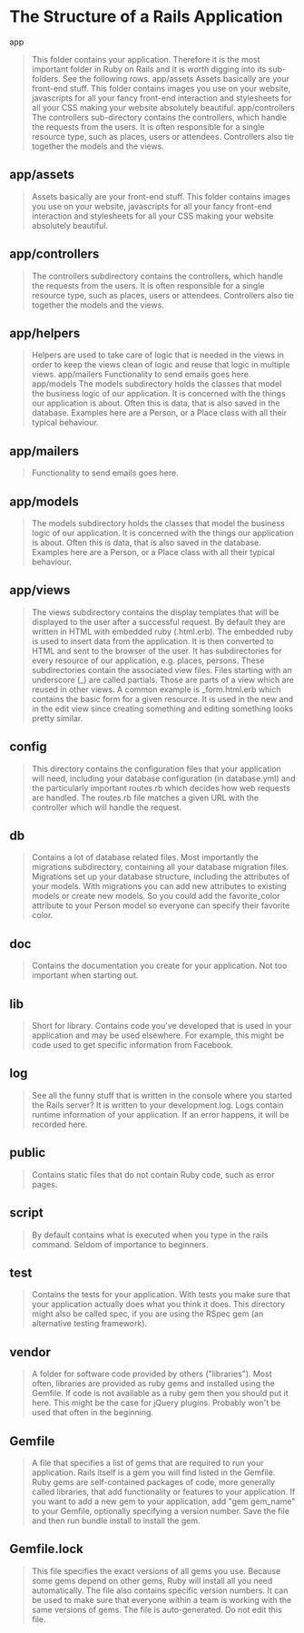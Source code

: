 # The Structure of a Rails Application

app

> This folder contains your application. Therefore it is the most important folder in Ruby on Rails and it is worth digging into its sub-folders. See the following rows. app/assets Assets basically are your front-end stuff. This folder contains images you use on your website, javascripts for all your fancy front-end interaction and stylesheets for all your CSS making your website absolutely beautiful. app/controllers The controllers sub-directory contains the controllers, which handle the requests from the users. It is often responsible for a single resource type, such as places, users or attendees. Controllers also tie together the models and the views.

## **app/assets**

> Assets basically are your front-end stuff. This folder contains images you use on your website, javascripts for all your fancy front-end interaction and stylesheets for all your CSS making your website absolutely beautiful.

## **app/controllers**

> The controllers subdirectory contains the controllers, which handle the requests from the users. It is often responsible for a single resource type, such as places, users or attendees. Controllers also tie together the models and the views.

## **app/helpers** 

> Helpers are used to take care of logic that is needed in the views in order to keep the views clean of logic and reuse that logic in multiple views. app/mailers Functionality to send emails goes here. app/models The models subdirectory holds the classes that model the business logic of our application. It is concerned with the things our application is about. Often this is data, that is also saved in the database. Examples here are a Person, or a Place class with all their typical behaviour.

## **app/mailers**

> Functionality to send emails goes here.

## **app/models**

> The models subdirectory holds the classes that model the business logic of our application. It is concerned with the things our application is about. Often this is data, that is also saved in the database. Examples here are a Person, or a Place class with all their typical behaviour.

## **app/views**

> The views subdirectory contains the display templates that will be displayed to the user after a successful request. By default they are written in HTML with embedded ruby \(.html.erb\). The embedded ruby is used to insert data from the application. It is then converted to HTML and sent to the browser of the user. It has subdirectories for every resource of our application, e.g. places, persons. These subdirectories contain the associated view files. Files starting with an underscore \(\_\) are called partials. Those are parts of a view which are reused in other views. A common example is \_form.html.erb which contains the basic form for a given resource. It is used in the new and in the edit view since creating something and editing something looks pretty similar.

## **config**

> This directory contains the configuration files that your application will need, including your database configuration \(in database.yml\) and the particularly important routes.rb which decides how web requests are handled. The routes.rb file matches a given URL with the controller which will handle the request.

## **db**

> Contains a lot of database related files. Most importantly the migrations subdirectory, containing all your database migration files. Migrations set up your database structure, including the attributes of your models. With migrations you can add new attributes to existing models or create new models. So you could add the favorite\_color attribute to your Person model so everyone can specify their favorite color.

## **doc**

> Contains the documentation you create for your application. Not too important when starting out.

## **lib** 

> Short for library. Contains code you've developed that is used in your application and may be used elsewhere. For example, this might be code used to get specific information from Facebook.

## **log**

> See all the funny stuff that is written in the console where you started the Rails server? It is written to your development.log. Logs contain runtime information of your application. If an error happens, it will be recorded here.

## **public**

> Contains static files that do not contain Ruby code, such as error pages.

## **script**

> By default contains what is executed when you type in the rails command. Seldom of importance to beginners.

## **test**

> Contains the tests for your application. With tests you make sure that your application actually does what you think it does. This directory might also be called spec, if you are using the RSpec gem \(an alternative testing framework\).

## **vendor**

> A folder for software code provided by others \("libraries"\). Most often, libraries are provided as ruby gems and installed using the Gemfile. If code is not available as a ruby gem then you should put it here. This might be the case for jQuery plugins. Probably won't be used that often in the beginning.

## **Gemfile**

> A file that specifies a list of gems that are required to run your application. Rails itself is a gem you will find listed in the Gemfile. Ruby gems are self-contained packages of code, more generally called libraries, that add functionality or features to your application. If you want to add a new gem to your application, add "gem gem\_name" to your Gemfile, optionally specifying a version number. Save the file and then run bundle install to install the gem.

## **Gemfile.lock**

> This file specifies the exact versions of all gems you use. Because some gems depend on other gems, Ruby will install all you need automatically. The file also contains specific version numbers. It can be used to make sure that everyone within a team is working with the same versions of gems. The file is auto-generated. Do not edit this file.


